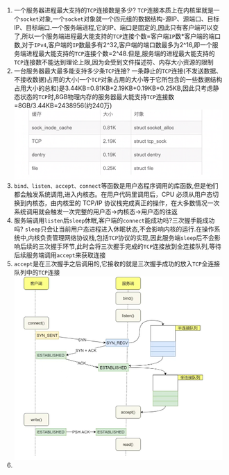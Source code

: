 1. 一个服务器进程最大支持的`TCP`连接数是多少?
   `TCP`连接本质上在内核里就是一个`socket`对象,一个`socket`对象就一个四元组的数据结构-源IP、源端口、目标IP、目标端口.一个服务端进程,它的IP、端口是固定的,因此只有客户端可以变了,所以一个服务端进程最大能支持的`TCP`连接个数=客户端`IP`数*客户端的端口数,对于`IPv4`,客户端的`IP`数最多有2^32,客户端的端口数最多为2^16,即一个服务端进程最大能支持的`TCP`连接个数=2^48.但是,服务端的进程最大能支持的`TCP`连接数不能达到理论上限,因为会受到文件描述符、内存大小资源的限制
2. 一台服务器最大最多能支持多少条`TCP`连接?
   一条静止的`TCP`连接(不发送数据、不接收数据)占用的大小(一个`TCP`对象占用的大小等于它所包含的一些数据结构占用大小的总和)是3.44KB=0.81KB+2.19KB+0.19KB+0.25KB,因此只考虑静态状态的`TCP`时,8GB物理内存的服务器最大能支持`TCP`连接数=8GB/3.44KB=2438956(约240万)
   ![](2025-05-26-22-02-42.png)
3. `bind、listen、accept、connect`等函数是用户态程序调用的库函数,但是他们都会触发系统调用,进入内核态。在用户代码里调用后，CPU 必须从用户态切换到内核态，由内核里的 TCP/IP 协议栈完成真正的操作，在大多数情况一次系统调用就会触发一次完整的用户态→内核态→用户态的往返
4. 服务端调用`listen`后`sleep`休眠,客户端的`connect`能成功吗?三次握手能成功吗?
   `sleep`只会让当前用户态进程进入休眠状态,不会影响内核的运行.在操作系统中,内核负责管理网络协议栈,包括`TCP`协议的实现,因此服务端`sleep`后不会影响后续的三次握手环节,此时会将三次握手完成的`TCP`连接放到全连接队列,等待后续服务端调用`accept`来获取连接
5. `accept`是在三次握手之后调用的,它接收的就是三次握手成功的放入`TCP`全连接队列中的`TCP`连接
   ![](2025-05-26-23-09-48.png)
6. 